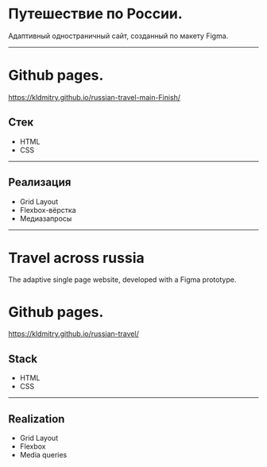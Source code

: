 # Путешествие по России.

Адаптивный одностраничный сайт, созданный по макету Figma.

---

# Github pages.

 https://kldmitry.github.io/russian-travel-main-Finish/

## Стек

- HTML
- CSS

---
## Реализация

- Grid Layout
- Flexbox-вёрстка
- Медиазапросы

---
# Travel across russia

The adaptive single page website, developed with a Figma prototype.

# Github pages.

 https://kldmitry.github.io/russian-travel/

## Stack

- HTML
- CSS

---

## Realization

- Grid Layout
- Flexbox
- Media queries
